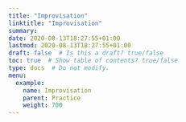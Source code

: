 ```yaml
---
title: "Improvisation"
linktitle: "Improvisation"
summary:
date: 2020-08-13T18:27:55+01:00
lastmod: 2020-08-13T18:27:55+01:00
draft: false  # Is this a draft? true/false
toc: true  # Show table of contents? true/false
type: docs  # Do not modify.
menu:
  example:
    name: Improvisation
    parent: Practice
    weight: 700
---
```

